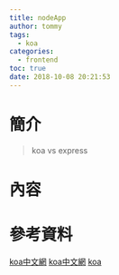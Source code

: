 ```yaml
---
title: nodeApp
author: tommy
tags:
  - koa
categories:
  - frontend
toc: true
date: 2018-10-08 20:21:53
---
```


# 簡介

> koa vs express


<!--more-->
# 內容


# 參考資料
[koa中文網](https://koa.bootcss.com/)
[koa中文網](https://www.itying.com/koa/)
[koa](https://www.cctalk.com/m/program/1511435758606912)

